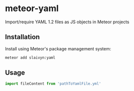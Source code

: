 # meteor-yaml
Import/require YAML 1.2 files as JS objects in Meteor projects

## Installation

Install using Meteor's package management system:

```bash
meteor add slaivyn:yaml
```

## Usage

```js
import fileContent from 'pathToYamlFile.yml'
```
